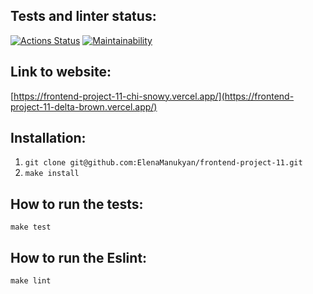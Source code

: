 ## Tests and linter status:
[![Actions Status](https://github.com/ElenaManukyan/frontend-project-11/actions/workflows/hexlet-check.yml/badge.svg)](https://github.com/ElenaManukyan/frontend-project-11/actions)
[![Maintainability](https://api.codeclimate.com/v1/badges/d575f795153d8c37a66f/maintainability)](https://codeclimate.com/github/ElenaManukyan/frontend-project-11/maintainability)
## Link to website:
[https://frontend-project-11-chi-snowy.vercel.app/](https://frontend-project-11-delta-brown.vercel.app/)
## Installation:
1. `git clone git@github.com:ElenaManukyan/frontend-project-11.git`
2. `make install`
## How to run the tests:
`make test`
## How to run the Eslint:
`make lint`

